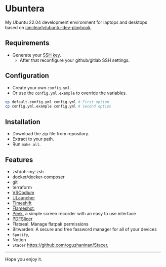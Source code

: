 # Ubuntera

My Ubuntu 22.04 development environment for laptops and desktops based on [ianclearly/ubuntu-dev-playbook](https://github.com/ianclearly/ubuntu-dev-playbook).

## Requirements

- Generate your [SSH key](https://docs.github.com/en/authentication/connecting-to-github-with-ssh/generating-a-new-ssh-key-and-adding-it-to-the-ssh-agent).
   - After that reconfigure your github/gitlab SSH settings.

## Configuration

- Create your own `config.yml`.
- Or use the `config.yml.example` to override the variables.

```bash
cp default.config.yml config.yml # First option
cp config.yml.example config.yml # Second option
```

## Installation

- Download the zip file from repository.
- Extract to your path.
- Run `make all`.

## Features

- zsh/oh-my-zsh
- docker/docker-composer
- git
- terraform
- [VSCodium](https://vscodium.com)
- [ULauncher](https://github.com/ULauncher/ULauncher)
- [Timeshift](https://github.com/teejee2008/timeshift)
- [Flameshot](https://flameshot.js.org/#/),
- [Peek](https://github.com/phw/peek), a simple screen recorder with an easy to use interface
- [PDFSlicer](https://github.com/junrrein/pdfslicer)
- Flatseal: Manage flatpak permissions
- Bitwarden:  A secure and free fassword manager for all of your devices
- `Spotify`,
- Notion
- `Stacer` <https://github.com/oguzhaninan/Stacer>,

---
Hope you enjoy it.
